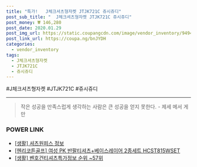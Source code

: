 ```yaml
--- 
title: "특가!   J체크셔츠형자켓 JTJK721C 쥬시쥬디" 
post_sub_title: "  J체크셔츠형자켓 JTJK721C 쥬시쥬디" 
post_money: ₩ 146,280 
post_date: 2020.01.29 
post_img_url: https://static.coupangcdn.com/image/vendor_inventory/9494/849e430e639c1863732290d7d00e176c95764cbb0731f4aac3a8e4bc4644.jpg 
post_link_url: https://coupa.ng/bnJYDH 
categories: 
  - vendor_inventory 
tags: 
  - J체크셔츠형자켓 
  - JTJK721C 
  - 쥬시쥬디 
--- 
```

  #J체크셔츠형자켓 #JTJK721C #쥬시쥬디 
<hr> 

> 작은 성공을 만족스럽게 생각하는 사람은 큰 성공을 얻지 못한다. - 제세 메서 게만 


### POWER LINK

* <a href="https://blog.naver.com/sakai111/221762409289" target="_blank"> [생활] 셔츠원피스 정보 </a>
* <a href="https://blog.naver.com/santokki14/221779285584" target="_blank">[헨리코튼골프] 여성 PK 반팔티셔츠+베이스레이어 2종세트 HCST815WSET</a>
* <a href="https://blog.naver.com/sakai111/221772277989" target="_blank"> [생활] 벤호건티셔츠특가정보 순위 ~57위</a>
